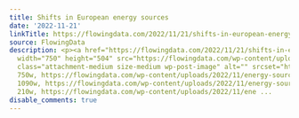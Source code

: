 ```yaml
---
title: Shifts in European energy sources
date: '2022-11-21'
linkTitle: https://flowingdata.com/2022/11/21/shifts-in-european-energy-sources/
source: FlowingData
description: <p><a href="https://flowingdata.com/2022/11/21/shifts-in-european-energy-sources/"><img
  width="750" height="504" src="https://flowingdata.com/wp-content/uploads/2022/11/energy-sources-Europe-750x504.png"
  class="attachment-medium size-medium wp-post-image" alt="" srcset="https://flowingdata.com/wp-content/uploads/2022/11/energy-sources-Europe-750x504.png
  750w, https://flowingdata.com/wp-content/uploads/2022/11/energy-sources-Europe-1090x732.png
  1090w, https://flowingdata.com/wp-content/uploads/2022/11/energy-sources-Europe-210x141.png
  210w, https://flowingdata.com/wp-content/uploads/2022/11/ene ...
disable_comments: true
---
```

<p><a href="https://flowingdata.com/2022/11/21/shifts-in-european-energy-sources/"><img width="750" height="504" src="https://flowingdata.com/wp-content/uploads/2022/11/energy-sources-Europe-750x504.png" class="attachment-medium size-medium wp-post-image" alt="" srcset="https://flowingdata.com/wp-content/uploads/2022/11/energy-sources-Europe-750x504.png 750w, https://flowingdata.com/wp-content/uploads/2022/11/energy-sources-Europe-1090x732.png 1090w, https://flowingdata.com/wp-content/uploads/2022/11/energy-sources-Europe-210x141.png 210w, https://flowingdata.com/wp-content/uploads/2022/11/ene ...